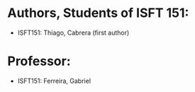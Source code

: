 # Authors, Students of ISFT 151:
* ISFT151: Thiago, Cabrera (first author)

# Professor:
* ISFT151: Ferreira, Gabriel
